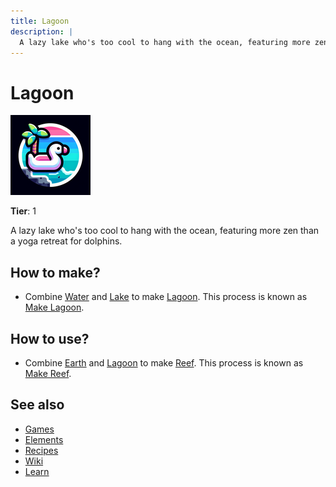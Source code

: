 ```yaml
---
title: Lagoon
description: |
  A lazy lake who's too cool to hang with the ocean, featuring more zen than a yoga retreat for dolphins.
---
```

# Lagoon

![](../images/item.lagoon.png)

**Tier**: 1

A lazy lake who's too cool to hang with the ocean, featuring more zen than a yoga retreat for dolphins.

## How to make?

* Combine [Water](/wiki/elements/water) and [Lake](/wiki/elements/lake) to make [Lagoon](/wiki/elements/lagoon). This process is known as [Make Lagoon](/wiki/recipes/make-lagoon).

## How to use?

* Combine [Earth](/wiki/elements/earth) and [Lagoon](/wiki/elements/lagoon) to make [Reef](/wiki/elements/reef). This process is known as [Make Reef](/wiki/recipes/make-reef).

## See also

* [Games](/wiki/games)
* [Elements](/wiki/elements)
* [Recipes](/wiki/recipes)
* [Wiki](/wiki/index)
* [Learn](/learn/index)